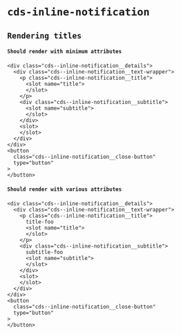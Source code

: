 # `cds-inline-notification`

## `Rendering titles`

####   `Should render with minimum attributes`

```
<div class="cds--inline-notification__details">
  <div class="cds--inline-notification__text-wrapper">
    <p class="cds--inline-notification__title">
      <slot name="title">
      </slot>
    </p>
    <div class="cds--inline-notification__subtitle">
      <slot name="subtitle">
      </slot>
    </div>
    <slot>
    </slot>
  </div>
</div>
<button
  class="cds--inline-notification__close-button"
  type="button"
>
</button>

```

####   `Should render with various attributes`

```
<div class="cds--inline-notification__details">
  <div class="cds--inline-notification__text-wrapper">
    <p class="cds--inline-notification__title">
      title-foo
      <slot name="title">
      </slot>
    </p>
    <div class="cds--inline-notification__subtitle">
      subtitle-foo
      <slot name="subtitle">
      </slot>
    </div>
    <slot>
    </slot>
  </div>
</div>
<button
  class="cds--inline-notification__close-button"
  type="button"
>
</button>

```

